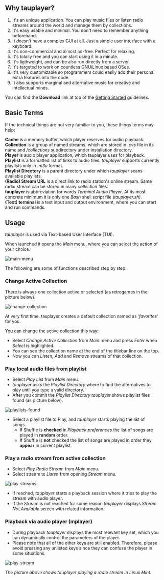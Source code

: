 ## Why tauplayer?

1. It's an unique application. You can play music files or listen radio streams around the world and manage them by collections.
2. It's easy usable and minimal. You don't need to remember anything beforehand.
3. It doesn't have a complex GUI at all. Just a simple user interface with a keyboard.
4. It's non-commercial and almost ad-free. Perfect for relaxing.
5. It's totally free and you can start using it in a minute.
6. It's ligthweight, and can be also run directly from a server.
7. It's targeted to work on countless GNU/Linux based OSes.
8. It's very customizable so programmers could easily add their personal extra features into the code.
9. It also supports marginal and alternative music for creative and intellectual minds.

You can find the **Download** link at top of the [Getting Started](https://github.com/jarvenja/tauplayer/) guidelines.

## Basic Terms

If the technical things are not very familiar to you, these things terms may help:

**Cache** is a memory buffer, which player reserves for audio playback. \
**Collection** is a group of named streams, which are stored in _.cvs_ file in its name and _/collections_ subdirectory under installation directory. \
**Player** is audio player application, which tauplayer uses for playback. \
**Playlist** is a formatted list of links to audio files. _tauplayer_ supports currently playlists only in _.m3u_ format. \
**Playlist Directory** is a parent directory under which _tauplayer_ scans available playlists. \
**(Radio) Stream URL** is a direct link to radio station's online stream. Same radio stream can be stored in many _collection_ files. \
**tauplayer** is abbreviation for words _Terminal Audio Player_. At its most concrete minimum it is only one _Bash_ shell script file _(tauplayer.sh)_. \
**(Text) terminal** is a text input and output environment, where you can start and run commands.

## Usage

_tauplayer_ is used via Text-based User Interface (TUI).

When launched it opens the _Main_ menu, where you can select the action of your choice.

![main-menu](https://github.com/user-attachments/assets/6a774460-fa64-4534-94c8-8c6bf5dfe45a)

The following are some of functions described step by step.

### Change Active Collection

There is always one collection active or selected (as retrogames in the picture below).

![change-collection](https://github.com/user-attachments/assets/6fee6519-5925-41aa-9e5c-358c3ae6ac8b)

At very first time, tauplayer creates a default collection named as _'favorites'_ for you.

You can change the active collection this way:
- Select _Change Active Collection_ from _Main_ menu and press _Enter_ when _Select_ is highlighted.
- You can see the collection name at the end of the titlebar line on the top.
- Now you can _Listen_, _Add_ and _Remove_ streams of that collection.

### Play local audio files from playlist

- Select _Play List_ from _Main_ menu.
- _tauplayer_ asks the _Playlist Directory_ where to find the alternatives to play until you type a valid directory.
- After you commit the _Playlist Directory_ _tauplayer_ shows playlist files found (as picture below).

![playlists-found](https://github.com/user-attachments/assets/cf64dc8f-567d-43d5-8fc7-1da7d619e87d)

- Select a playlist file to Play, and _tauplayer_ starts playing the list of songs.
  - If Shuffle is **checked** in _Playback preferences_ the list of songs are played in **random** order.
  - If Shuffle is **not** checked the list of songs are played in order they **appear** in current playlist.

### Play a radio stream from active collection

- Select _Play Radio Stream_ from _Main_ menu.
- Select stream to _Listen_ from opening _Stream_ menu.

![play-streams](https://github.com/user-attachments/assets/a89c55ec-5e40-4673-a096-1ecd2fe67257)

- If reached, _tauplayer_ starts a playback session where it tries to play the stream with audio player.
- If the Stream is not reached for some reason _tauplayer_ displays _Stream Not Available_ screen with related information.

### Playback via audio player (mplayer)

- During playback _tauplayer_ displays the most relevant key set, which you can dynamically control the parameters of the player.
- Please note that all of the other keys are still enabled. Therefore, please avoid pressing any unlisted keys since they can confuse the player in some situations.

![play-stream](https://github.com/user-attachments/assets/cbffcbb7-355d-4e8f-afa0-989c1e6978f0)

_The picture above shows tauplayer playing a radio stream in Linux Mint._
